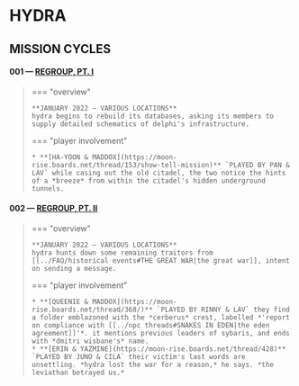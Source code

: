 # HYDRA

## MISSION CYCLES


#### 001 — [REGROUP, PT. I](https://moon-rise.boards.net/thread/39/)

> === "overview"
> 
>     **JANUARY 2022 — VARIOUS LOCATIONS**
>     hydra begins to rebuild its databases, asking its members to supply detailed schematics of delphi's infrastructure.
> 
> === "player involvement"
> 
>     * **[HA-YOON & MADDOX](https://moon-rise.boards.net/thread/153/show-tell-mission)** `PLAYED BY PAN & LAV` while casing out the old citadel, the two notice the hints of a *breeze* from within the citadel's hidden underground tunnels.

####  002 — [REGROUP, PT. II](https://moon-rise.boards.net/thread/291/)

> === "overview"
> 
>     **JANUARY 2022 — VARIOUS LOCATIONS**
>     hydra hunts down some remaining traitors from [[../FAQ/historical events#THE GREAT WAR|the great war]], intent on sending a message.
> 
> === "player involvement"
> 
>     * **[QUEENIE & MADDOX](https://moon-rise.boards.net/thread/368/)** `PLAYED BY RINNY & LAV` they find a folder emblazoned with the *cerberus* crest, labelled *'report on compliance with [[../npc threads#SNAKES IN EDEN|the eden agreement]]'*. it mentions previous leaders of sybaris, and ends with *dmitri wisbane's* name. 
>     * **[ERIN & YAZMINE](https://moon-rise.boards.net/thread/428)** `PLAYED BY JUNO & CILA` their victim's last words are unsettling. *hydra lost the war for a reason,* he says. *the leviathan betrayed us.*